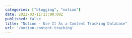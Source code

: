 ```yaml
---
categories: ["blogging", "notion"]
date: 2022-03-11T13:00:00Z
published: false
title: "Notion - Use It As a Content Tracking Database"
url: '/notion-content-tracking'
---
```

